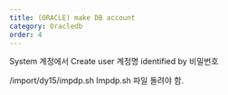 ```yaml
---
title: (ORACLE) make DB account
category: Oracledb
order: 4
---
```


System 계정에서
Create user 계정명 identified by 비밀번호

/import/dy15/impdp.sh
Impdp.sh 파일 돌려야 함.

